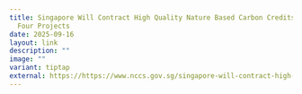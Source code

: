 ```yaml
---
title: Singapore Will Contract High Quality Nature Based Carbon Credits From
  Four Projects
date: 2025-09-16
layout: link
description: ""
image: ""
variant: tiptap
external: https://https://www.nccs.gov.sg/singapore-will-contract-high-quality-nature-based-carbon-credits-from-four-projects/
---
```

